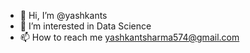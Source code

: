 - 👋 Hi, I’m @yashkants
- 👀 I’m interested in Data Science
- 📫 How to reach me yashkantsharma574@gmail.com

<!---
yashkants/yashkants is a ✨ special ✨ repository because its `README.md` (this file) appears on your GitHub profile.
You can click the Preview link to take a look at your changes.
--->
